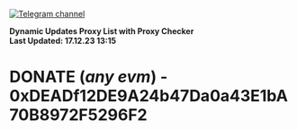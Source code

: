 [![Telegram channel](https://img.shields.io/endpoint?url=https://runkit.io/damiankrawczyk/telegram-badge/branches/master?url=https://t.me/n4z4v0d)](https://t.me/n4z4v0d) 

**Dynamic Updates Proxy List with Proxy Checker**  
**Last Updated: 17.12.23 13:15**

# DONATE (_any evm_) - 0xDEADf12DE9A24b47Da0a43E1bA70B8972F5296F2
